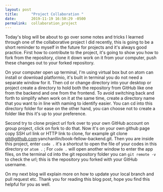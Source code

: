 ```yaml
---
layout: post
title:      "Project Collaboration "
date:       2019-11-19 16:50:29 -0500
permalink:  collaboration_project
---
```



Today's blog will be about to go over some notes and tricks I learned through one of the collaborative project I did recently, this is going to be a short reminder to myself in the future for projects and it's always good practice. First how to contribute to the project, it's going to show you how to fork from the repository, clone it down work on it from your computer, push these changes out to your forked repository. 

On your computer open up terminal, I'm using virtual box but on atom can install or download platformio, it's built in terminal you do not need a separate window for it. Then cd or change directory into your desktop or project create a directory to hold both the repository from GitHub like one from the backend and one from the frontend. To avoid switching back and forth to simplify when work on it at the same time, create a directory name that you want to in line with naming to identify easier. You can cd into this directory folder for ease on the other hand, you can choose not to create a folder like this it's up to your preference.  

Second try to clone project url fork over to your own GitHub account on group project, click on fork to do that. Now it's on your own github page copy SSH url link or HTTP link to clone, for example git clone git@github.com:yanchanllin/book-fellow-backend.git. Then you are inside this project, enter `code .` it's a shortcut to open the file of your codes in this directory or `atom .` ; For `code .` will open another window to enter the app files, on the terminal cd into the git repository folder you can `git remote -v` to check the url; this is the repository you forked with your GitHub username. 

On my next blog will explain more on how to update your local branch and pull request etc. Thank you for reading this blog post, hope you find this helpful for you as well.  

